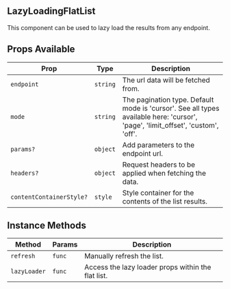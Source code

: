 ## LazyLoadingFlatList

This component can be used to lazy load the results from any endpoint.

## Props Available

| Prop                     | Type     | Description                                                                                                                     |
| ------------------------ | -------- | ------------------------------------------------------------------------------------------------------------------------------- |
| `endpoint`               | `string` | The url data will be fetched from.                                                                                              |
| `mode`                   | `string` | The pagination type. Default mode is 'cursor'. See all types available here: 'cursor', 'page', 'limit_offset', 'custom', 'off'. |
| `params?`                | `object` | Add parameters to the endpoint url.                                                                                             |
| `headers?`               | `object` | Request headers to be applied when fetching the data.                                                                           |
| `contentContainerStyle?` | `style`  | Style container for the contents of the list results.                                                                           |

## Instance Methods

| Method       | Params | Description                                        |
| ------------ | ------ | -------------------------------------------------- |
| `refresh`    | `func` | Manually refresh the list.                         |
| `lazyLoader` | `func` | Access the lazy loader props within the flat list. |
